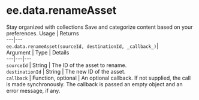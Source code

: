  
#  ee.data.renameAsset
Stay organized with collections  Save and categorize content based on your preferences. 
Usage | Returns  
---|---  
`ee.data.renameAsset(sourceId, destinationId, _callback_)`|   
Argument | Type | Details  
---|---|---  
`sourceId` | String | The ID of the asset to rename.  
`destinationId` | String | The new ID of the asset.  
`callback` | Function, optional | An optional callback. If not supplied, the call is made synchronously. The callback is passed an empty object and an error message, if any.  
